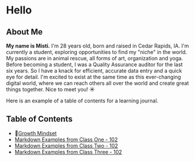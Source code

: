 # Hello

## About Me 
**My name is Misti.** I'm 28 years old, born and raised in Cedar Rapids, IA. I'm currently a student, exploring opportunities to find my \"niche" in the world. 
My passions are in animal rescue, all forms of art, organization and yoga. Before becoming a student, I was a Quality Assurance auditor for the last six years. So I have a knack for efficient, accurate data entry and a quick eye for detail. I'm excited to exist at the same time as this ever-changing digital world, where we can reach others all over the world and create great things together. Nice to meet you! ☀️





Here is an example of a table of contents for a learning journal. 
## **Table of Contents**
- 💭[Growth Mindset](/growthmindset.md) 
- [Markdown Examples from Class One - 102](/markdownexamples.md)
- [Markdown Examples from Class Two - 102](/markdownexamples.md)
- [Markdown Examples from Class Three - 102](/markdownexamples.md)
